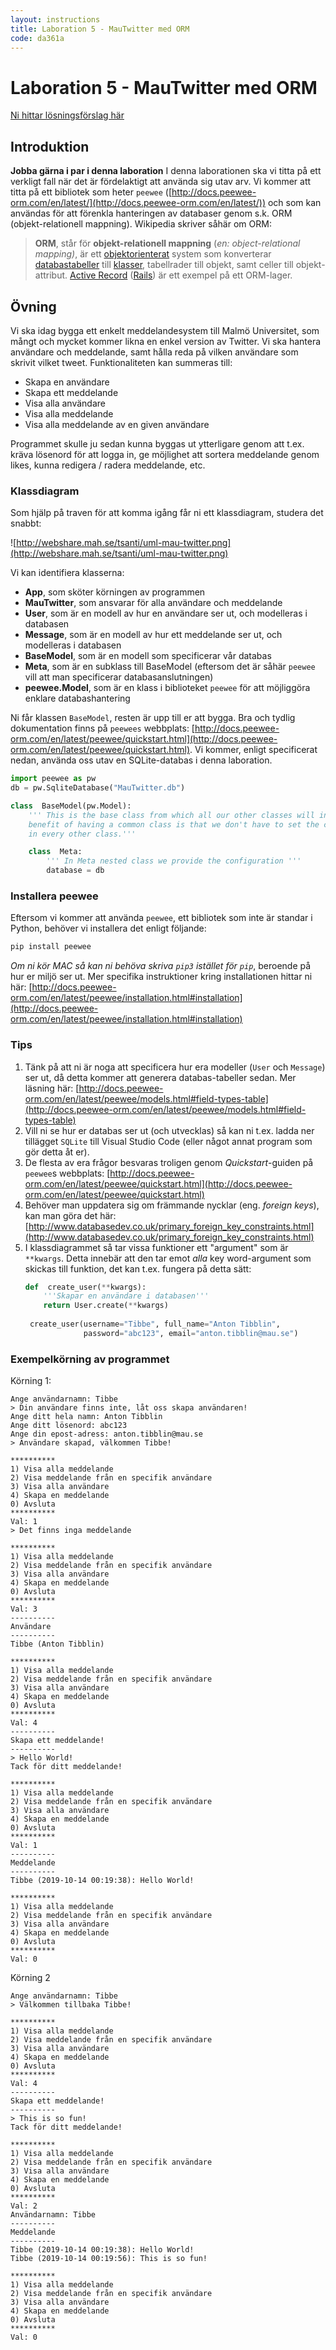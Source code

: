 ```yaml
---
layout: instructions
title: Laboration 5 - MauTwitter med ORM
code: da361a
---
```


# Laboration 5 - MauTwitter med ORM

[Ni hittar lösningsförslag här](/assets/zip/MauTwitter.zip)

## Introduktion

**Jobba gärna i par i denna laboration**
I denna laborationen ska vi titta på ett verkligt fall när det är fördelaktigt att använda sig utav arv. Vi kommer att titta på ett bibliotek som heter `peewee` ([http://docs.peewee-orm.com/en/latest/](http://docs.peewee-orm.com/en/latest/)) och som kan användas för att förenkla hanteringen av databaser genom s.k. ORM (objekt-relationell mappning). Wikipedia skriver såhär om ORM:

>**ORM**, står för **objekt-relationell mappning** (_en: object-relational mapping)_, är ett [objektorienterat](https://sv.wikipedia.org/wiki/Objektorientering "Objektorientering") system som konverterar [databastabeller](https://sv.wikipedia.org/wiki/Databas "Databas") till [klasser](https://sv.wikipedia.org/wiki/Klass_(programmering) "Klass (programmering)"), tabellrader till objekt, samt celler till objekt-attribut. [Active Record](https://sv.wikipedia.org/w/index.php?title=Active_Record&action=edit&redlink=1 "Active Record [inte skriven än]") ([Rails](https://sv.wikipedia.org/w/index.php?title=Rails&action=edit&redlink=1 "Rails [inte skriven än]")) är ett exempel på ett ORM-lager.

## Övning
Vi ska idag bygga ett enkelt meddelandesystem till Malmö Universitet, som mångt och mycket kommer likna en enkel version av Twitter. Vi ska hantera användare och meddelande, samt hålla reda på vilken användare som skrivit vilket tweet. Funktionaliteten kan summeras till:
- Skapa en användare
- Skapa ett meddelande
- Visa alla användare
- Visa alla meddelande
- Visa alla meddelande av en given användare

Programmet skulle ju sedan kunna byggas ut ytterligare genom att t.ex. kräva lösenord för att logga in, ge möjlighet att sortera meddelande genom likes, kunna redigera / radera meddelande, etc.

### Klassdiagram
Som hjälp på traven för att komma igång får ni ett klassdiagram, studera det snabbt:

![http://webshare.mah.se/tsanti/uml-mau-twitter.png](http://webshare.mah.se/tsanti/uml-mau-twitter.png)

Vi kan identifiera klasserna:
- **App**, som sköter körningen av programmen
- **MauTwitter**, som ansvarar för alla användare och meddelande
- **User**, som är en modell av hur en användare ser ut, och modelleras i databasen
- **Message**, som är en modell av hur ett meddelande ser ut, och modelleras i databasen
- **BaseModel**, som är en modell som specificerar vår databas
- **Meta**, som är en subklass till BaseModel (eftersom det är såhär `peewee` vill att man specificerar databasanslutningen)
- **peewee.Model**, som är en klass i biblioteket `peewee` för att möjliggöra enklare databashantering

Ni får klassen `BaseModel`, resten är upp till er att bygga. Bra och tydlig dokumentation finns på `peewees` webbplats: [http://docs.peewee-orm.com/en/latest/peewee/quickstart.html](http://docs.peewee-orm.com/en/latest/peewee/quickstart.html). Vi kommer, enligt specificerat nedan, använda oss utav en SQLite-databas i denna laboration.

```python
import peewee as pw
db = pw.SqliteDatabase("MauTwitter.db")

class  BaseModel(pw.Model):
    ''' This is the base class from which all our other classes will inherit. The
	benefit of having a common class is that we don't have to set the configuration
	in every other class.'''

    class  Meta:
        ''' In Meta nested class we provide the configuration '''
        database = db
```

### Installera peewee
Eftersom vi kommer att använda `peewee`, ett bibliotek som inte är standar i Python, behöver vi installera det enligt följande:
```bash
pip install peewee
```
*Om ni kör MAC så kan ni behöva skriva `pip3` istället för `pip`*, beroende på hur er miljö ser ut.
Mer specifika instruktioner kring installationen hittar ni här: [http://docs.peewee-orm.com/en/latest/peewee/installation.html#installation](http://docs.peewee-orm.com/en/latest/peewee/installation.html#installation)

### Tips
1. Tänk på att ni är noga att specificera hur era modeller (`User` och `Message`) ser ut, då detta kommer att generera databas-tabeller sedan. Mer läsning här: [http://docs.peewee-orm.com/en/latest/peewee/models.html#field-types-table](http://docs.peewee-orm.com/en/latest/peewee/models.html#field-types-table)
2. Vill ni se hur er databas ser ut (och utvecklas) så kan ni t.ex. ladda ner tillägget `SQLite` till Visual Studio Code (eller något annat program som gör detta åt er).
3. De flesta av era frågor besvaras troligen genom *Quickstart*-guiden på `peewee`s webbplats: [http://docs.peewee-orm.com/en/latest/peewee/quickstart.html](http://docs.peewee-orm.com/en/latest/peewee/quickstart.html)
4. Behöver man uppdatera sig om främmande nycklar (eng. *foreign keys*), kan man göra det här: [http://www.databasedev.co.uk/primary_foreign_key_constraints.html](http://www.databasedev.co.uk/primary_foreign_key_constraints.html)
5. I klassdiagrammet så tar vissa funktioner ett "argument" som är `**kwargs`. Detta innebär att den tar emot *alla* key word-argument som skickas till funktion, det kan t.ex. fungera på detta sätt: 
    ```python
    def  create_user(**kwargs):
        '''Skapar en användare i databasen'''
        return User.create(**kwargs)
     
     create_user(username="Tibbe", full_name="Anton Tibblin",
                 password="abc123", email="anton.tibblin@mau.se")
     ```

### Exempelkörning av programmet
Körning 1:
```
Ange användarnamn: Tibbe
> Din användare finns inte, låt oss skapa användaren!
Ange ditt hela namn: Anton Tibblin
Ange ditt lösenord: abc123
Ange din epost-adress: anton.tibblin@mau.se
> Användare skapad, välkommen Tibbe!

**********
1) Visa alla meddelande
2) Visa meddelande från en specifik användare
3) Visa alla användare
4) Skapa en meddelande
0) Avsluta
**********
Val: 1
> Det finns inga meddelande

**********
1) Visa alla meddelande
2) Visa meddelande från en specifik användare
3) Visa alla användare
4) Skapa en meddelande
0) Avsluta
**********
Val: 3
----------
Användare
----------
Tibbe (Anton Tibblin)

**********
1) Visa alla meddelande
2) Visa meddelande från en specifik användare
3) Visa alla användare
4) Skapa en meddelande
0) Avsluta
**********
Val: 4
----------
Skapa ett meddelande!
----------
> Hello World!
Tack för ditt meddelande!

**********
1) Visa alla meddelande
2) Visa meddelande från en specifik användare
3) Visa alla användare
4) Skapa en meddelande
0) Avsluta
**********
Val: 1
----------
Meddelande
----------
Tibbe (2019-10-14 00:19:38): Hello World!

**********
1) Visa alla meddelande
2) Visa meddelande från en specifik användare
3) Visa alla användare
4) Skapa en meddelande
0) Avsluta
**********
Val: 0
```
Körning 2
```
Ange användarnamn: Tibbe
> Välkommen tillbaka Tibbe!

**********
1) Visa alla meddelande
2) Visa meddelande från en specifik användare
3) Visa alla användare
4) Skapa en meddelande
0) Avsluta
**********
Val: 4
----------
Skapa ett meddelande!
----------
> This is so fun!
Tack för ditt meddelande!

**********
1) Visa alla meddelande
2) Visa meddelande från en specifik användare
3) Visa alla användare
4) Skapa en meddelande
0) Avsluta
**********
Val: 2
Användarnamn: Tibbe
----------
Meddelande
----------
Tibbe (2019-10-14 00:19:38): Hello World!
Tibbe (2019-10-14 00:19:56): This is so fun!

**********
1) Visa alla meddelande
2) Visa meddelande från en specifik användare
3) Visa alla användare
4) Skapa en meddelande
0) Avsluta
**********
Val: 0
```